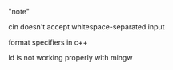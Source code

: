 "note" 

cin doesn't accept whitespace-separated input

format specifiers in c++

ld is not working properly with mingw

